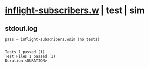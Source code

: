 # [inflight-subscribers.w](../../../../../examples/tests/valid/inflight-subscribers.w) | test | sim

## stdout.log
```log
pass ─ inflight-subscribers.wsim (no tests)
 
 
Tests 1 passed (1)
Test Files 1 passed (1)
Duration <DURATION>
```

